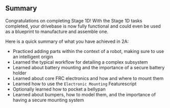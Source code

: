 ## Summary

Congratulations on completing Stage 1D! With the Stage 1D tasks completed, your drivebase is now fully functional and could even be used as a blueprint to manufacture and assemble one.

Here is a quick summary of what you have achieved in 2A:

* Practiced adding parts within the context of a robot, making sure to use an intelligent origin
* Learned the typical workflow for detailing a complex subsystem
* Learned about battery mounting and the importance of a secure battery holder
* Learned about core FRC electronics and how and where to mount them
* Learned how to use the `Electronic Mounting` Featurescript
* Optionally learned how to pocket a bellypan
* Learned about bumpers, how to model them, and the importance of having a secure mounting system



<br>